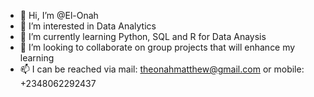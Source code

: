 - 👋 Hi, I’m @El-Onah
- 👀 I’m interested in Data Analytics
- 🌱 I’m currently learning Python, SQL and R for Data Anaysis
- 💞️ I’m looking to collaborate on group projects that will enhance my learning
- 📫 I can be reached via mail: theonahmatthew@gmail.com or mobile: +2348062292437

<!---
El-Onah/El-Onah is a ✨ special ✨ repository because its `README.md` (this file) appears on your GitHub profile.
You can click the Preview link to take a look at your changes.
--->
